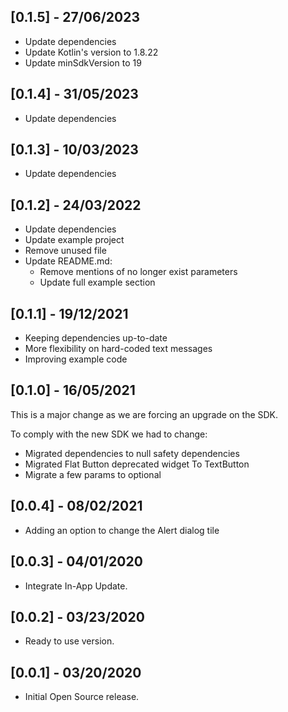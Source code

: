 ## [0.1.5] - 27/06/2023

- Update dependencies
- Update Kotlin's version to 1.8.22
- Update minSdkVersion to 19

## [0.1.4] - 31/05/2023

- Update dependencies

## [0.1.3] - 10/03/2023

- Update dependencies

## [0.1.2] - 24/03/2022

- Update dependencies
- Update example project
- Remove unused file
- Update README.md:
    - Remove mentions of no longer exist parameters
    - Update full example section

## [0.1.1] - 19/12/2021

- Keeping dependencies up-to-date
- More flexibility on hard-coded text messages
- Improving example code

## [0.1.0] - 16/05/2021

This is a major change as we are forcing an upgrade on the SDK.

To comply with the new SDK we had to change:
- Migrated dependencies to null safety dependencies
- Migrated Flat Button deprecated widget To TextButton
- Migrate a few params to optional

## [0.0.4] - 08/02/2021

- Adding an option to change the Alert dialog tile

## [0.0.3] - 04/01/2020

- Integrate In-App Update.

## [0.0.2] - 03/23/2020

- Ready to use version.

## [0.0.1] - 03/20/2020

- Initial Open Source release.

